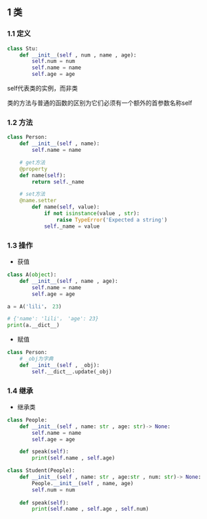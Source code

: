 <!--
 * @Description: 
 * @Version: 1.0
 * @Author: DaLao
 * @Email: dalao_li@163.com
 * @Date: 2021-02-01 12:29:16
 * @LastEditors: dalao
 * @LastEditTime: 2022-04-01 22:50:51
-->

## 1 类

### 1.1 定义

```py
class Stu:
    def __init__(self , num , name , age):
        self.num = num
        self.name = name
        self.age = age
```

self代表类的实例，而非类

类的方法与普通的函数的区别为它们必须有一个额外的首参数名称self


### 1.2 方法

```py
class Person:
    def __init__(self , name):
        self.name = name

    # get方法
    @property
    def name(self):
        return self._name

    # set方法
    @name.setter
        def name(self, value):
            if not isinstance(value , str):
                raise TypeError('Expected a string')
            self._name = value
```


### 1.3 操作

- 获值

```py
class A(object):
    def __init__(self , name , age):
        self.name = name
        self.age = age

a = A('lili'， 23)

# {'name': 'lili'， 'age': 23}
print(a.__dict__)
```

- 赋值

```py
class Person:
    # _obj为字典
    def __init__(self , _obj):
        self.__dict__.update(_obj)
```


### 1.4 继承

- 继承类

```py
class People:
    def __init__(self , name: str , age: str)-> None:
        self.name = name
        self.age = age

    def speak(self):
        print(self.name , self.age)
```

```py
class Student(People):
    def __init__(self , name: str , age:str , num: str)-> None:
        People.__init__(self , name, age)
        self.num = num
    
    def speak(self):
        print(self.name , self.age , self.num)
```